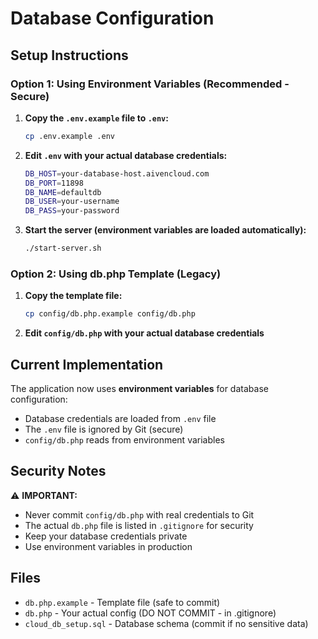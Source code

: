 # Database Configuration

## Setup Instructions

### Option 1: Using Environment Variables (Recommended - Secure)

1. **Copy the `.env.example` file to `.env`:**
   ```bash
   cp .env.example .env
   ```

2. **Edit `.env` with your actual database credentials:**
   ```bash
   DB_HOST=your-database-host.aivencloud.com
   DB_PORT=11898
   DB_NAME=defaultdb
   DB_USER=your-username
   DB_PASS=your-password
   ```

3. **Start the server (environment variables are loaded automatically):**
   ```bash
   ./start-server.sh
   ```

### Option 2: Using db.php Template (Legacy)

1. **Copy the template file:**
   ```bash
   cp config/db.php.example config/db.php
   ```

2. **Edit `config/db.php` with your actual database credentials**

## Current Implementation

The application now uses **environment variables** for database configuration:
- Database credentials are loaded from `.env` file
- The `.env` file is ignored by Git (secure)
- `config/db.php` reads from environment variables

## Security Notes

⚠️ **IMPORTANT:**
- Never commit `config/db.php` with real credentials to Git
- The actual `db.php` file is listed in `.gitignore` for security
- Keep your database credentials private
- Use environment variables in production

## Files

- `db.php.example` - Template file (safe to commit)
- `db.php` - Your actual config (DO NOT COMMIT - in .gitignore)
- `cloud_db_setup.sql` - Database schema (commit if no sensitive data)

